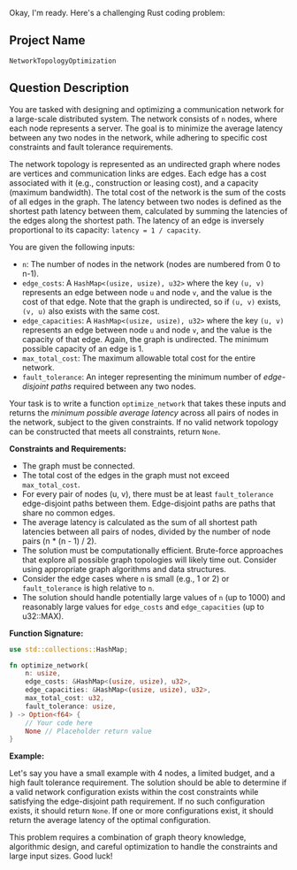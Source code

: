 Okay, I'm ready. Here's a challenging Rust coding problem:

## Project Name

`NetworkTopologyOptimization`

## Question Description

You are tasked with designing and optimizing a communication network for a large-scale distributed system. The network consists of `n` nodes, where each node represents a server.  The goal is to minimize the average latency between any two nodes in the network, while adhering to specific cost constraints and fault tolerance requirements.

The network topology is represented as an undirected graph where nodes are vertices and communication links are edges. Each edge has a cost associated with it (e.g., construction or leasing cost), and a capacity (maximum bandwidth).  The total cost of the network is the sum of the costs of all edges in the graph. The latency between two nodes is defined as the shortest path latency between them, calculated by summing the latencies of the edges along the shortest path. The latency of an edge is inversely proportional to its capacity: `latency = 1 / capacity`.

You are given the following inputs:

*   `n`: The number of nodes in the network (nodes are numbered from 0 to n-1).
*   `edge_costs`: A `HashMap<(usize, usize), u32>` where the key `(u, v)` represents an edge between node `u` and node `v`, and the value is the cost of that edge.  Note that the graph is undirected, so if `(u, v)` exists, `(v, u)` also exists with the same cost.
*   `edge_capacities`: A `HashMap<(usize, usize), u32>` where the key `(u, v)` represents an edge between node `u` and node `v`, and the value is the capacity of that edge. Again, the graph is undirected. The minimum possible capacity of an edge is 1.
*   `max_total_cost`: The maximum allowable total cost for the entire network.
*   `fault_tolerance`: An integer representing the minimum number of *edge-disjoint paths* required between any two nodes.

Your task is to write a function `optimize_network` that takes these inputs and returns the *minimum possible average latency* across all pairs of nodes in the network, subject to the given constraints. If no valid network topology can be constructed that meets all constraints, return `None`.

**Constraints and Requirements:**

*   The graph must be connected.
*   The total cost of the edges in the graph must not exceed `max_total_cost`.
*   For every pair of nodes (u, v), there must be at least `fault_tolerance` edge-disjoint paths between them.  Edge-disjoint paths are paths that share no common edges.
*   The average latency is calculated as the sum of all shortest path latencies between all pairs of nodes, divided by the number of node pairs (n \* (n - 1) / 2).
*   The solution must be computationally efficient.  Brute-force approaches that explore all possible graph topologies will likely time out. Consider using appropriate graph algorithms and data structures.
*   Consider the edge cases where `n` is small (e.g., 1 or 2) or `fault_tolerance` is high relative to `n`.
*   The solution should handle potentially large values of `n` (up to 1000) and reasonably large values for `edge_costs` and `edge_capacities` (up to u32::MAX).

**Function Signature:**

```rust
use std::collections::HashMap;

fn optimize_network(
    n: usize,
    edge_costs: &HashMap<(usize, usize), u32>,
    edge_capacities: &HashMap<(usize, usize), u32>,
    max_total_cost: u32,
    fault_tolerance: usize,
) -> Option<f64> {
    // Your code here
    None // Placeholder return value
}
```

**Example:**

Let's say you have a small example with 4 nodes, a limited budget, and a high fault tolerance requirement.  The solution should be able to determine if a valid network configuration exists within the cost constraints while satisfying the edge-disjoint path requirement. If no such configuration exists, it should return `None`. If one or more configurations exist, it should return the average latency of the optimal configuration.

This problem requires a combination of graph theory knowledge, algorithmic design, and careful optimization to handle the constraints and large input sizes. Good luck!
